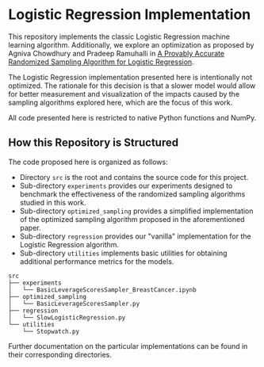 # Logistic Regression Implementation

This repository implements the classic Logistic Regression machine learning algorithm. Additionally, we explore an optimization as proposed by Agniva Chowdhury and Pradeep Ramuhalli in [A Provably Accurate Randomized Sampling Algorithm for Logistic Regression](https://ojs.aaai.org/index.php/AAAI/article/view/29042).

The Logistic Regression implementation presented here is intentionally not optimized. The rationale for this decision is that a slower model would allow for better measurement and visualization of the impacts caused by the sampling algorithms explored here, which are the focus of this work.

All code presented here is restricted to native Python functions and NumPy.

## How this Repository is Structured

The code proposed here is organized as follows:

- Directory `src` is the root and contains the source code for this project.
- Sub-directory `experiments` provides our experiments designed to benchmark the effectiveness of the randomized sampling algorithms studied in this work.
- Sub-directory `optimized_sampling` provides a simplified implementation of the optimized sampling algorithm proposed in the aforementioned paper.
- Sub-directory `regression` provides our "vanilla" implementation for the Logistic Regression algorithm.
- Sub-directory `utilities` implements basic utilities for obtaining additional performance metrics for the models.

```
src
├── experiments
│   └── BasicLeverageScoresSampler_BreastCancer.ipynb
├── optimized_sampling
│   └── BasicLeverageScoresSampler.py
├── regression
│   └── SlowLogisticRegression.py
└── utilities
    └── Stopwatch.py
```

Further documentation on the particular implementations can be found in their corresponding directories.